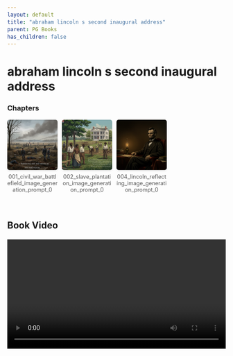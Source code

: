 ```yaml
---
layout: default
title: "abraham lincoln s second inaugural address"
parent: PG Books
has_children: false
---
```



<style>
.image-gallery {
  display: flex;
  flex-wrap: wrap;
  justify-content: space-between;
  margin-bottom: 20px;
}

.image-row {
  display: flex;
  justify-content: flex-start;
  width: 100%;
  margin-bottom: 20px;
}

.image-item {
  width: 23%;
  margin-right: 2%;
  text-align: center;
}

.image-item:last-child {
  margin-right: 0;
}

.image-item img {
  width: 100%;
  height: auto;
  object-fit: cover;
  border-radius: 5px;
  box-shadow: 0 2px 4px rgba(0,0,0,0.1);
}

.image-item p {
  margin-top: 5px;
  font-size: 0.9em;
  color: #555;
}

.video-container {
  margin: 20px 0;
}
</style>


# abraham lincoln s second inaugural address


<h3>Chapters</h3>
<div class="image-gallery">
<div class="image-row">
  <div class="image-item">
    <img src="../../assets/pg_books_ai_generated_photos/abraham_lincoln_s_second_inaugural_address/chapters/001_civil_war_battlefield_image_generation_prompt_0.png" alt="001_civil_war_battlefield_image_generation_prompt_0">
    <p>001_civil_war_battlefield_image_generation_prompt_0</p>
  </div>
  <div class="image-item">
    <img src="../../assets/pg_books_ai_generated_photos/abraham_lincoln_s_second_inaugural_address/chapters/002_slave_plantation_image_generation_prompt_0.png" alt="002_slave_plantation_image_generation_prompt_0">
    <p>002_slave_plantation_image_generation_prompt_0</p>
  </div>
  <div class="image-item">
    <img src="../../assets/pg_books_ai_generated_photos/abraham_lincoln_s_second_inaugural_address/chapters/004_lincoln_reflecting_image_generation_prompt_0.png" alt="004_lincoln_reflecting_image_generation_prompt_0">
    <p>004_lincoln_reflecting_image_generation_prompt_0</p>
  </div>
</div>
</div>

<h2>Book Video</h2>
<div class="video-container">
  <video controls width="100%">
    <source src="../../assets/pg_books_ai_generated_videos/abraham_lincoln_s_second_inaugural_address.mp4" type="video/mp4">
    Your browser does not support the video tag.
  </video>
</div>

